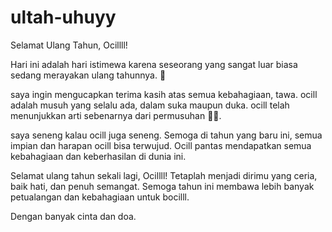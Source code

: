 # ultah-uhuyy
Selamat Ulang Tahun, Ocillll!

Hari ini adalah hari istimewa karena seseorang yang sangat luar biasa sedang merayakan ulang tahunnya. 🎉

saya ingin mengucapkan terima kasih atas semua kebahagiaan, tawa. ocill adalah musuh yang selalu ada, dalam suka maupun duka. ocill telah menunjukkan arti sebenarnya dari permusuhan 🤣🤣.

saya seneng kalau ocill juga seneng. Semoga di tahun yang baru ini, semua impian dan harapan ocill bisa terwujud. Ocill pantas mendapatkan semua kebahagiaan dan keberhasilan di dunia ini.

Selamat ulang tahun sekali lagi, Ocillll! Tetaplah menjadi dirimu yang ceria, baik hati, dan penuh semangat. Semoga tahun ini membawa lebih banyak petualangan dan kebahagiaan untuk bocilll.

Dengan banyak cinta dan doa.
